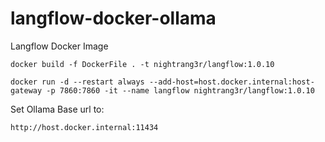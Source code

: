 # langflow-docker-ollama
Langflow Docker Image

```docker build -f DockerFile . -t nightrang3r/langflow:1.0.10```

```docker run -d --restart always --add-host=host.docker.internal:host-gateway -p 7860:7860 -it --name langflow nightrang3r/langflow:1.0.10```

Set Ollama Base url to:

```http://host.docker.internal:11434```
